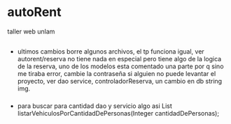 # autoRent
taller web unlam

##

* ultimos cambios borre algunos archivos, el tp funciona igual, ver autorent/reserva no tiene nada en especial 
  pero tiene algo de la logica de la reserva, uno de los modelos esta comentado una parte por q sino me tiraba error,
  cambie la contraseña si alguien no puede levantar el proyecto, ver dao service, controladorReserva, un cambio en db
  string img.

###

* para buscar para cantidad dao y servicio algo asi List<Vehiculos> listarVehiculosPorCantidadDePersonas(Integer cantidadDePersonas);
